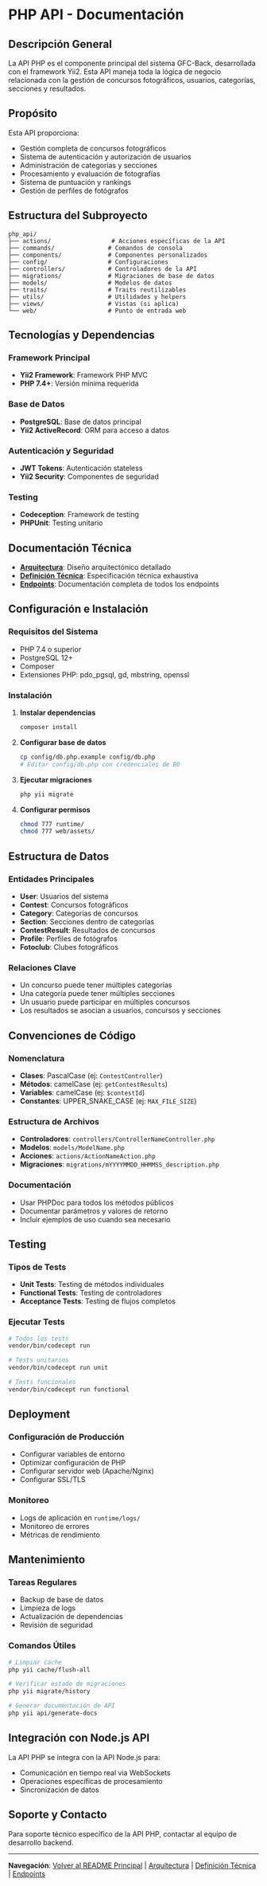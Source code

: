 # PHP API - Documentación

## Descripción General

La API PHP es el componente principal del sistema GFC-Back, desarrollada con el framework Yii2. Esta API maneja toda la lógica de negocio relacionada con la gestión de concursos fotográficos, usuarios, categorías, secciones y resultados.

## Propósito

Esta API proporciona:
- Gestión completa de concursos fotográficos
- Sistema de autenticación y autorización de usuarios
- Administración de categorías y secciones
- Procesamiento y evaluación de fotografías
- Sistema de puntuación y rankings
- Gestión de perfiles de fotógrafos

## Estructura del Subproyecto

```
php_api/
├── actions/                 # Acciones específicas de la API
├── commands/               # Comandos de consola
├── components/             # Componentes personalizados
├── config/                 # Configuraciones
├── controllers/            # Controladores de la API
├── migrations/             # Migraciones de base de datos
├── models/                 # Modelos de datos
├── traits/                 # Traits reutilizables
├── utils/                  # Utilidades y helpers
├── views/                  # Vistas (si aplica)
└── web/                    # Punto de entrada web
```

## Tecnologías y Dependencias

### Framework Principal
- **Yii2 Framework**: Framework PHP MVC
- **PHP 7.4+**: Versión mínima requerida

### Base de Datos
- **PostgreSQL**: Base de datos principal
- **Yii2 ActiveRecord**: ORM para acceso a datos

### Autenticación y Seguridad
- **JWT Tokens**: Autenticación stateless
- **Yii2 Security**: Componentes de seguridad

### Testing
- **Codeception**: Framework de testing
- **PHPUnit**: Testing unitario

## Documentación Técnica

- **[Arquitectura](arquitectura.md)**: Diseño arquitectónico detallado
- **[Definición Técnica](definicion_tecnica.md)**: Especificación técnica exhaustiva
- **[Endpoints](endpoints.md)**: Documentación completa de todos los endpoints

## Configuración e Instalación

### Requisitos del Sistema
- PHP 7.4 o superior
- PostgreSQL 12+
- Composer
- Extensiones PHP: pdo_pgsql, gd, mbstring, openssl

### Instalación

1. **Instalar dependencias**
   ```bash
   composer install
   ```

2. **Configurar base de datos**
   ```bash
   cp config/db.php.example config/db.php
   # Editar config/db.php con credenciales de BD
   ```

3. **Ejecutar migraciones**
   ```bash
   php yii migrate
   ```

4. **Configurar permisos**
   ```bash
   chmod 777 runtime/
   chmod 777 web/assets/
   ```

## Estructura de Datos

### Entidades Principales
- **User**: Usuarios del sistema
- **Contest**: Concursos fotográficos
- **Category**: Categorías de concursos
- **Section**: Secciones dentro de categorías
- **ContestResult**: Resultados de concursos
- **Profile**: Perfiles de fotógrafos
- **Fotoclub**: Clubes fotográficos

### Relaciones Clave
- Un concurso puede tener múltiples categorías
- Una categoría puede tener múltiples secciones
- Un usuario puede participar en múltiples concursos
- Los resultados se asocian a usuarios, concursos y secciones

## Convenciones de Código

### Nomenclatura
- **Clases**: PascalCase (ej: `ContestController`)
- **Métodos**: camelCase (ej: `getContestResults`)
- **Variables**: camelCase (ej: `$contestId`)
- **Constantes**: UPPER_SNAKE_CASE (ej: `MAX_FILE_SIZE`)

### Estructura de Archivos
- **Controladores**: `controllers/ControllerNameController.php`
- **Modelos**: `models/ModelName.php`
- **Acciones**: `actions/ActionNameAction.php`
- **Migraciones**: `migrations/mYYYYMMDD_HHMMSS_description.php`

### Documentación
- Usar PHPDoc para todos los métodos públicos
- Documentar parámetros y valores de retorno
- Incluir ejemplos de uso cuando sea necesario

## Testing

### Tipos de Tests
- **Unit Tests**: Testing de métodos individuales
- **Functional Tests**: Testing de controladores
- **Acceptance Tests**: Testing de flujos completos

### Ejecutar Tests
```bash
# Todos los tests
vendor/bin/codecept run

# Tests unitarios
vendor/bin/codecept run unit

# Tests funcionales
vendor/bin/codecept run functional
```

## Deployment

### Configuración de Producción
- Configurar variables de entorno
- Optimizar configuración de PHP
- Configurar servidor web (Apache/Nginx)
- Configurar SSL/TLS

### Monitoreo
- Logs de aplicación en `runtime/logs/`
- Monitoreo de errores
- Métricas de rendimiento

## Mantenimiento

### Tareas Regulares
- Backup de base de datos
- Limpieza de logs
- Actualización de dependencias
- Revisión de seguridad

### Comandos Útiles
```bash
# Limpiar cache
php yii cache/flush-all

# Verificar estado de migraciones
php yii migrate/history

# Generar documentación de API
php yii api/generate-docs
```

## Integración con Node.js API

La API PHP se integra con la API Node.js para:
- Comunicación en tiempo real via WebSockets
- Operaciones específicas de procesamiento
- Sincronización de datos

## Soporte y Contacto

Para soporte técnico específico de la API PHP, contactar al equipo de desarrollo backend.

---

**Navegación**: [Volver al README Principal](../../README.md) | [Arquitectura](arquitectura.md) | [Definición Técnica](definicion_tecnica.md) | [Endpoints](endpoints.md) 